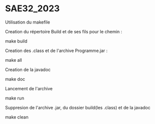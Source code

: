 # SAE32_2023

Utilisation du makefile

Creation du répertoire Build et de ses fils pour le chemin :

make build

Creation des .class et de l'archive Programme.jar :

make all

Creation de la javadoc

make doc

Lancement de l'archive

make run

Suppresion de l'archive .jar, du dossier build(les .class) et de la javadoc

make clean